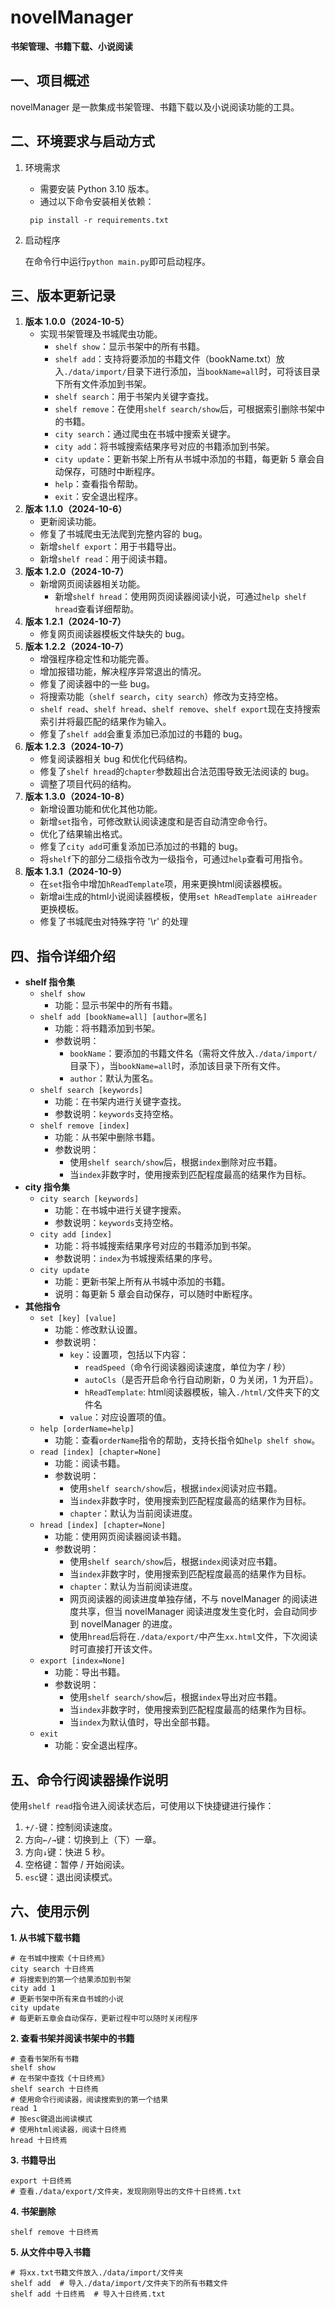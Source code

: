 # novelManager
**书架管理、书籍下载、小说阅读**

## 一、项目概述
novelManager 是一款集成书架管理、书籍下载以及小说阅读功能的工具。

## 二、环境要求与启动方式
1. 环境需求
   - 需要安装 Python 3.10 版本。
   - 通过以下命令安装相关依赖：
   ```commandline
    pip install -r requirements.txt
    ```
2. 启动程序

    在命令行中运行`python main.py`即可启动程序。

## 三、版本更新记录
1. **版本 1.0.0（2024-10-5）**
   - 实现书架管理及书城爬虫功能。
     - `shelf show`：显示书架中的所有书籍。
     - `shelf add`：支持将要添加的书籍文件（bookName.txt）放入`./data/import/`目录下进行添加，当`bookName=all`时，可将该目录下所有文件添加到书架。 
     - `shelf search`：用于书架内关键字查找。 
     - `shelf remove`：在使用`shelf search/show`后，可根据索引删除书架中的书籍。 
     - `city search`：通过爬虫在书城中搜索关键字。 
     - `city add`：将书城搜索结果序号对应的书籍添加到书架。 
     - `city update`：更新书架上所有从书城中添加的书籍，每更新 5 章会自动保存，可随时中断程序。 
     - `help`：查看指令帮助。 
     - `exit`：安全退出程序。
2. **版本 1.1.0（2024-10-6）**
   - 更新阅读功能。
   - 修复了书城爬虫无法爬到完整内容的 bug。 
   - 新增`shelf export`：用于书籍导出。 
   - 新增`shelf read`：用于阅读书籍。
3. **版本 1.2.0（2024-10-7）**
   - 新增网页阅读器相关功能。 
     - 新增`shelf hread`：使用网页阅读器阅读小说，可通过`help shelf hread`查看详细帮助。
4. **版本 1.2.1（2024-10-7）**
   - 修复网页阅读器模板文件缺失的 bug。
5. **版本 1.2.2（2024-10-7）**
   - 增强程序稳定性和功能完善。 
   - 增加报错功能，解决程序异常退出的情况。 
   - 修复了阅读器中的一些 bug。 
   - 将搜索功能（`shelf search`，`city search`）修改为支持空格。 
   - `shelf read`、`shelf hread`、`shelf remove`、`shelf export`现在支持搜索索引并将最匹配的结果作为输入。 
   - 修复了`shelf add`会重复添加已添加过的书籍的 bug。
6. **版本 1.2.3（2024-10-7）**
   - 修复阅读器相关 bug 和优化代码结构。
   - 修复了`shelf hread`的`chapter`参数超出合法范围导致无法阅读的 bug。
   - 调整了项目代码的结构。
7. **版本 1.3.0（2024-10-8）**
   - 新增设置功能和优化其他功能。
   - 新增`set`指令，可修改默认阅读速度和是否自动清空命令行。
   - 优化了结果输出格式。
   - 修复了`city add`可重复添加已添加过的书籍的 bug。
   - 将`shelf`下的部分二级指令改为一级指令，可通过`help`查看可用指令。
8. **版本 1.3.1（2024-10-9）**
   - 在`set`指令中增加`hReadTemplate`项，用来更换html阅读器模板。
   - 新增ai生成的html小说阅读器模板，使用`set hReadTemplate aiHreader`更换模板。
   - 修复了书城爬虫对特殊字符 '\r' 的处理

## 四、指令详细介绍
- **shelf 指令集** 
  - `shelf show `
    - 功能：显示书架中的所有书籍。
  - `shelf add [bookName=all] [author=匿名]`
    - 功能：将书籍添加到书架。 
    - 参数说明：
      - `bookName`：要添加的书籍文件名（需将文件放入`./data/import/`目录下），当`bookName=all`时，添加该目录下所有文件。
      - `author`：默认为匿名。
  - `shelf search [keywords]`
    - 功能：在书架内进行关键字查找。
    - 参数说明：`keywords`支持空格。
  - `shelf remove [index]`
    - 功能：从书架中删除书籍。 
    - 参数说明：
      - 使用`shelf search/show`后，根据`index`删除对应书籍。
      - 当`index`非数字时，使用搜索到匹配程度最高的结果作为目标。
- **city 指令集**
  - `city search [keywords]`
    - 功能：在书城中进行关键字搜索。
    - 参数说明：`keywords`支持空格。
  - `city add [index]`
    - 功能：将书城搜索结果序号对应的书籍添加到书架。
    - 参数说明：`index`为书城搜索结果的序号。
  - `city update`
    - 功能：更新书架上所有从书城中添加的书籍。
    - 说明：每更新 5 章会自动保存，可以随时中断程序。
- **其他指令**
  - `set [key] [value]`
    - 功能：修改默认设置。
    - 参数说明：
      - `key`：设置项，包括以下内容：
        - `readSpeed`（命令行阅读器阅读速度，单位为字 / 秒）
        - `autoCls`（是否开启命令行自动刷新，0 为关闭，1 为开启）。
        - `hReadTemplate`: html阅读器模板，输入`./html/`文件夹下的文件名
      - `value`：对应设置项的值。
  - `help [orderName=help]`
    - 功能：查看`orderName`指令的帮助，支持长指令如`help shelf show`。
  - `read [index] [chapter=None]`
    - 功能：阅读书籍。
    - 参数说明：
      - 使用`shelf search/show`后，根据`index`阅读对应书籍。
      - 当`index`非数字时，使用搜索到匹配程度最高的结果作为目标。
      - `chapter`：默认为当前阅读进度。
  - `hread [index] [chapter=None]`
    - 功能：使用网页阅读器阅读书籍。
    - 参数说明：
      - 使用`shelf search/show`后，根据`index`阅读对应书籍。
      - 当`index`非数字时，使用搜索到匹配程度最高的结果作为目标。
      - `chapter`：默认为当前阅读进度。
      - 网页阅读器的阅读进度单独存储，不与 novelManager 的阅读进度共享，但当 novelManager 阅读进度发生变化时，会自动同步到 novelManager 的进度。
      - 使用`hread`后将在`./data/export/`中产生`xx.html`文件，下次阅读时可直接打开该文件。 
  - `export [index=None]`
    - 功能：导出书籍。
    - 参数说明：
      - 使用`shelf search/show`后，根据`index`导出对应书籍。
      - 当`index`非数字时，使用搜索到匹配程度最高的结果作为目标。
      - 当`index`为默认值时，导出全部书籍。
  - `exit`
    - 功能：安全退出程序。

## 五、命令行阅读器操作说明
使用`shelf read`指令进入阅读状态后，可使用以下快捷键进行操作： 
1. `+/-`键：控制阅读速度。
2. 方向`←/→`键：切换到上（下）一章。
3. 方向`↓`键：快进 5 秒。
4. 空格键：暂停 / 开始阅读。
5. `esc`键：退出阅读模式。

## 六、使用示例
**1. 从书城下载书籍**
```commandline
# 在书城中搜索《十日终焉》
city search 十日终焉
# 将搜索到的第一个结果添加到书架
city add 1
# 更新书架中所有来自书城的小说
city update
# 每更新五章会自动保存，更新过程中可以随时关闭程序
```

**2. 查看书架并阅读书架中的书籍**
```commandline
# 查看书架所有书籍
shelf show
# 在书架中查找《十日终焉》
shelf search 十日终焉
# 使用命令行阅读器，阅读搜索到的第一个结果
read 1
# 按esc键退出阅读模式
# 使用html阅读器，阅读十日终焉
hread 十日终焉
```

**3. 书籍导出**
```commandline
export 十日终焉
# 查看./data/export/文件夹，发现刚刚导出的文件十日终焉.txt
```

**4. 书架删除**
```commandline
shelf remove 十日终焉
```

**5. 从文件中导入书籍**
```commandline
# 将xx.txt书籍文件放入./data/import/文件夹
shelf add  # 导入./data/import/文件夹下的所有书籍文件
shelf add 十日终焉  # 导入十日终焉.txt
```